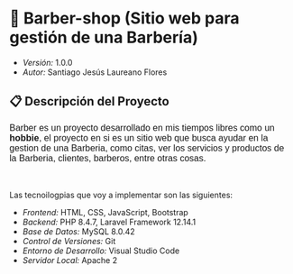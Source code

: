 # :barber: Barber-shop (Sitio web para gestión de una Barbería)

- *Versión:* 1.0.0
- *Autor:* Santiago Jesús Laureano Flores


## 📋 Descripción del Proyecto
<p style="font-family: Arial; font-size: 16px">
Barber es un proyecto desarrollado en mis tiempos libres como un <strong>hobbie</strong>, el proyecto en si es un sitio web que busca ayudar en la gestion de una Barberia, como citas, ver los servicios y productos de la Barberia, clientes, barberos, entre otras cosas. </p><br>

<p>Las tecnoilogpias que voy a implementar son las siguientes:  </p>

- *Frontend:* HTML, CSS, JavaScript, Bootstrap
- *Backend:* PHP 8.4.7, Laravel Framework 12.14.1
- *Base de Datos:* MySQL 8.0.42
- *Control de Versiones:* Git
- *Entorno de Desarrollo:* Visual Studio Code
- *Servidor Local:* Apache 2